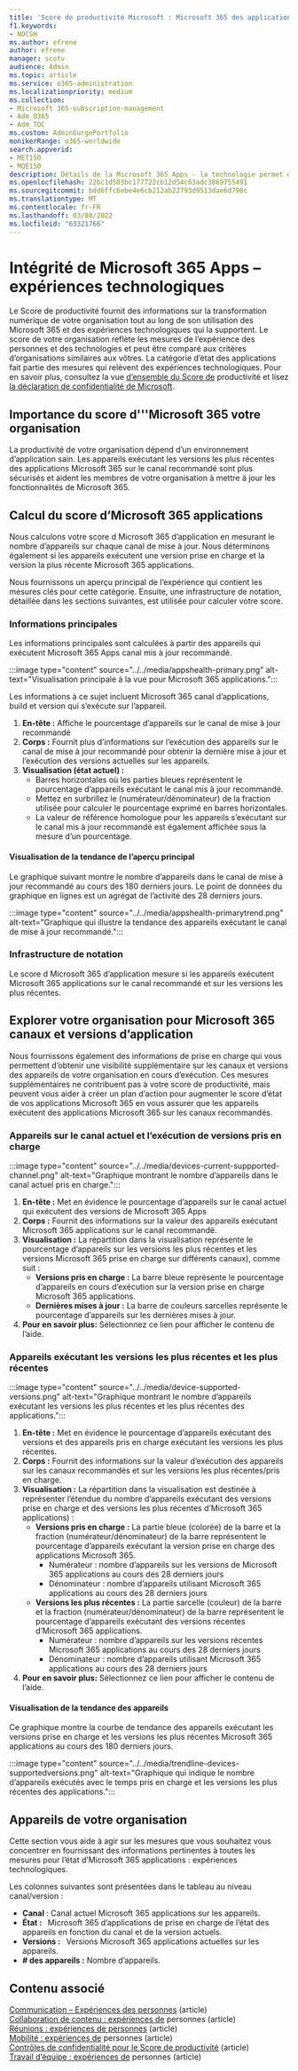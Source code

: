 ```yaml
---
title: 'Score de productivité Microsoft : Microsoft 365 des applications'
f1.keywords:
- NOCSH
ms.author: efrene
author: efrene
manager: scotv
audience: Admin
ms.topic: article
ms.service: o365-administration
ms.localizationpriority: medium
ms.collection:
- Microsoft 365-subscription-management
- Adm_O365
- Adm_TOC
ms.custom: AdminSurgePortfolio
monikerRange: o365-worldwide
search.appverid:
- MET150
- MOE150
description: Détails de la Microsoft 365 Apps - la technologie permet d’obtenir un score de productivité.
ms.openlocfilehash: 22bc1d503bc177722cb12d54c63adc3869755491
ms.sourcegitcommit: bdd6ffc6ebe4e6cb212ab22793d9513dae6d798c
ms.translationtype: MT
ms.contentlocale: fr-FR
ms.lasthandoff: 03/08/2022
ms.locfileid: "63321766"
---
```

# <a name="microsoft-365-apps-health--technology-experiences"></a>Intégrité de Microsoft 365 Apps – expériences technologiques

Le Score de productivité fournit des informations sur la transformation numérique de votre organisation tout au long de son utilisation des Microsoft 365 et des expériences technologiques qui la supportent. Le score de votre organisation reflète les mesures de l’expérience des personnes et des technologies et peut être comparé aux critères d’organisations similaires aux vôtres. La catégorie d’état des applications fait partie des mesures qui relèvent des expériences technologiques. Pour en savoir plus, consultez la vue [d’ensemble du Score de](productivity-score.md) productivité et lisez [la déclaration de confidentialité de Microsoft](https://privacy.microsoft.com/privacystatement).

## <a name="why-your-organization39s-microsoft-365-apps-health-score-matters"></a>Importance du score d'&#39;'Microsoft 365 votre organisation

La productivité de votre organisation dépend d’un environnement d’application sain. Les appareils exécutant les versions les plus récentes des applications Microsoft 365 sur le canal recommandé sont plus sécurisés et aident les membres de votre organisation à mettre à jour les fonctionnalités de Microsoft 365.

## <a name="how-we-calculate-the-microsoft-365-apps-health-score"></a>Calcul du score d’Microsoft 365 applications

Nous calculons votre score d Microsoft 365 d’application en mesurant le nombre d’appareils sur chaque canal de mise à jour. Nous déterminons également si les appareils exécutent une version prise en charge et la version la plus récente Microsoft 365 applications.

Nous fournissons un aperçu principal de l’expérience qui contient les mesures clés pour cette catégorie. Ensuite, une infrastructure de notation, détaillée dans les sections suivantes, est utilisée pour calculer votre score.

### <a name="primary-insight"></a>Informations principales

Les informations principales sont calculées à partir des appareils qui exécutent Microsoft 365 Apps canal mis à jour recommandé.

:::image type="content" source="../../media/appshealth-primary.png" alt-text="Visualisation principale à la vue pour Microsoft 365 applications.":::

Les informations à ce sujet incluent Microsoft 365 canal d’applications, build et version qui s’exécute sur l’appareil.

1. **En-tête :**  Affiche le pourcentage d’appareils sur le canal de mise à jour recommandé
1. **Corps :**  Fournit plus d’informations sur l’exécution des appareils sur le canal de mise à jour recommandé pour obtenir la dernière mise à jour et l’exécution des versions actuelles sur les appareils.
1. **Visualisation (état actuel) :**
    - Barres horizontales où les parties bleues représentent le pourcentage d’appareils exécutant le canal mis à jour recommandé.
    - Mettez en surbrillez le (numérateur/dénominateur) de la fraction utilisée pour calculer le pourcentage exprimé en barres horizontales.
    - La valeur de référence homologue pour les appareils s’exécutant sur le canal mis à jour recommandé est également affichée sous la mesure d’un pourcentage.

#### <a name="trend-visualization-of-the-primary-insight"></a>Visualisation de la tendance de l’aperçu principal

Le graphique suivant montre le nombre d’appareils dans le canal de mise à jour recommandé au cours des 180 derniers jours. Le point de données du graphique en lignes est un agrégat de l’activité des 28 derniers jours.

:::image type="content" source="../../media/appshealth-primarytrend.png" alt-text="Graphique qui illustre la tendance des appareils exécutant le canal de mise à jour recommandé.":::

### <a name="scoring-framework"></a>Infrastructure de notation

Le score d Microsoft 365 d’application mesure si les appareils exécutent Microsoft 365 applications sur le canal recommandé et sur les versions les plus récentes.

## <a name="explore-your-organization-microsoft-365-app-channels-and-versions"></a>Explorer votre organisation pour Microsoft 365 canaux et versions d’application

Nous fournissons également des informations de prise en charge qui vous permettent d’obtenir une visibilité supplémentaire sur les canaux et versions des appareils de votre organisation en cours d’exécution. Ces mesures supplémentaires ne contribuent pas à votre score de productivité, mais peuvent vous aider à créer un plan d’action pour augmenter le score d’état de vos applications Microsoft 365 en vous assurer que les appareils exécutent des applications Microsoft 365 sur les canaux recommandés.

### <a name="devices-on-current-channel-and-running-supported-versions"></a>Appareils sur le canal actuel et l’exécution de versions pris en charge

:::image type="content" source="../../media/devices-current-suppported-channel.png" alt-text="Graphique montrant le nombre d’appareils dans le canal actuel pris en charge.":::

1. **En-tête :**  Met en évidence le pourcentage d’appareils sur le canal actuel qui exécutent des versions de Microsoft 365 Apps
1. **Corps :**  Fournit des informations sur la valeur des appareils exécutant Microsoft 365 applications sur le canal recommandé.
1. **Visualisation :**  La répartition dans la visualisation représente le pourcentage d’appareils sur les versions les plus récentes et les versions Microsoft 365 prise en charge sur différents canaux), comme suit :
    - **Versions pris en charge :** La barre bleue représente le pourcentage d’appareils en cours d’exécution sur la version prise en charge Microsoft 365 applications.
    - **Dernières mises à jour :** La barre de couleurs sarcelles représente le pourcentage d’appareils sur les dernières mises à jour.
1. **Pour en savoir plus:**   Sélectionnez ce lien pour afficher le contenu de l’aide.

### <a name="devices-running-latest-and-supported-versions"></a>Appareils exécutant les versions les plus récentes et les plus récentes

:::image type="content" source="../../media/device-supported-versions.png" alt-text="Graphique montrant le nombre d’appareils exécutant les versions les plus récentes et les plus récentes des applications.":::

1. **En-tête :**  Met en évidence le pourcentage d’appareils exécutant des versions et des appareils pris en charge exécutant les versions les plus récentes.
1. **Corps :**  Fournit des informations sur la valeur d’exécution des appareils sur les canaux recommandés et sur les versions les plus récentes/pris en charge.
1. **Visualisation :** La répartition dans la visualisation est destinée à représenter l’étendue du nombre d’appareils exécutant des versions prise en charge et des versions les plus récentes d’Microsoft 365 applications) :
    - **Versions pris en charge :** La partie bleue (colorée) de la barre et la fraction (numérateur/dénominateur) de la barre représentent le pourcentage d’appareils exécutant la version prise en charge des applications Microsoft 365.
        - Numérateur : nombre d’appareils sur les versions de Microsoft 365 applications au cours des 28 derniers jours
        - Dénominateur : nombre d’appareils utilisant Microsoft 365 applications au cours des 28 derniers jours
    - **Versions les plus récentes :** La partie sarcelle (couleur) de la barre et la fraction (numérateur/dénominateur) de la barre représentent le pourcentage d’appareils exécutant des versions récentes d’Microsoft 365 applications.
        - Numérateur : nombre d’appareils sur les versions récentes Microsoft 365 applications au cours des 28 derniers jours
        - Dénominateur : nombre d’appareils utilisant Microsoft 365 applications au cours des 28 derniers jours
1. **Pour en savoir plus:**   Sélectionnez ce lien pour afficher le contenu de l’aide.

#### <a name="trend-visualization-of-the-devices"></a>Visualisation de la tendance des appareils

Ce graphique montre la courbe de tendance des appareils exécutant les versions prise en charge et les versions les plus récentes Microsoft 365 applications au cours des 180 derniers jours.

:::image type="content" source="../../media/trendline-devices-supportedversions.png" alt-text="Graphique qui indique le nombre d’appareils exécutés avec le temps pris en charge et les versions les plus récentes des applications.":::

## <a name="devices-in-your-organization"></a>Appareils de votre organisation

Cette section vous aide à agir sur les mesures que vous souhaitez vous concentrer en fournissant des informations pertinentes à toutes les mesures pour l’état d’Microsoft 365 applications : expériences technologiques.

Les colonnes suivantes sont présentées dans le tableau au niveau canal/version :

- **Canal** : Canal actuel Microsoft 365 applications sur les appareils.
- **État :**   Microsoft 365 d’applications de prise en charge de l’état des appareils en fonction du canal et de la version actuels.
- **Versions :**   Versions Microsoft 365 applications actuelles sur les appareils.
- **# des appareils :**  Nombre d’appareils.

## <a name="related-content"></a>Contenu associé

[Communication – Expériences des personnes](communication.md) (article)\
[Collaboration de contenu : expériences de](content-collaboration.md) personnes (article)\
[Réunions : expériences de personnes](meetings.md) (article)\
[Mobilité : expériences de](mobility.md) personnes (article)\
[Contrôles de confidentialité pour le Score de productivité](privacy.md) (article)\
[Travail d’équipe : expériences de](teamwork.md) personnes (article)
